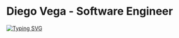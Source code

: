 <h1>Diego Vega - Software Engineer</h1>

<!-- Imagen de Typing SVG debajo del título -->
<a href="https://git.io/typing-svg">
  <img src="https://readme-typing-svg.herokuapp.com?font=Fira+Code&duration=1&pause=1000&color=FFFFFF&repeat=false&width=435&lines=hola+me+llamo+Diego+Vega%2C+Soy+Ingeniero+de+Software%2C+enfocandome+en+el+desarrollo+backend+con+java" alt="Typing SVG" />
</a>

